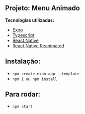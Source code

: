 ## Projeto: Menu Animado

**Tecnologias utilizadas:**

- [Expo]()
- [Typescript]()
- [React Native]()
- [React Native Reanimated]()

## Instalação:

- `npx create-expo-app --template `
- `npm i ou npm install`

## Para rodar:

- `npm start`
